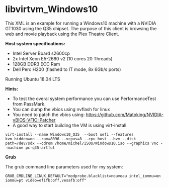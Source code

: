 # libvirtvm_Windows10
This XML is an example for running a Windows10 machine with a NVIDIA GT1030 using the Q35 chipset.
The purpose of this client is browsing the web and movie playback using the Plex Theatre Client.

**Host system specifications:**

- Intel Server Board s2600cp
- 2x Intel Xeon E5-2680 v2 (10 cores 20 Threads)
- 128GB DDR3 ECC Ram
- Dell Perc H200 (flashed to IT mode, 8x 6Gb/s ports)

Running Ubuntu 18.04 LTS

**Hints:** 

- To test the overal system performance you can use PerformanceTest from PassMark.
- You can dump the vbios using nvflash for linux
- You need to patch the vbios using: https://github.com/Matoking/NVIDIA-vBIOS-VFIO-Patcher
- A good way to start building the VM is using virt-install:

```
virt-install --name Windows10_Q35  --boot uefi --features kvm_hidden=on --ram=8096 --vcpus=8 --cpu host --hvm --disk path=/dev/sdx --cdrom /home/michel/ISOs/Windows10.iso --graphics vnc --machine pc-q35-artful
```

**Grub**

The grub command line parameters used for my system:
```
GRUB_CMDLINE_LINUX_DEFAULT="modprobe.blacklist=nouveau intel_iommu=on iommu=pt video=efifb:off,vesafb:off"
```
